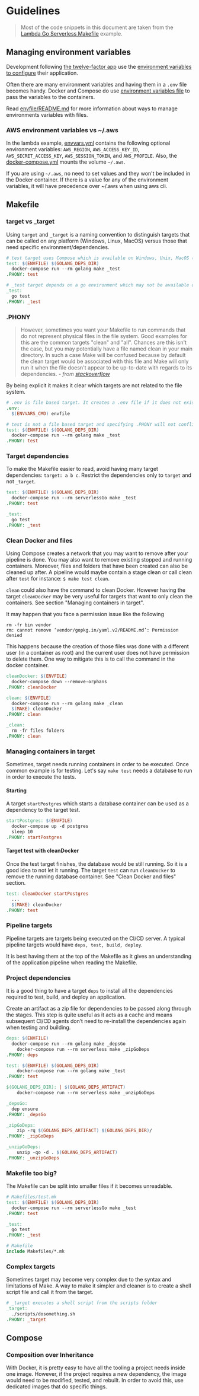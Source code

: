 # Guidelines

> Most of the code snippets in this document are taken from the [Lambda Go Serverless Makefile](examples/lambda-go-serverless/Makefile) example.

## Managing environment variables

Development following [the twelve-factor app](https://12factor.net) use the [environment variables to configure](https://12factor.net/config) their application.

Often there are many environment variables and having them in a `.env` file becomes handy. Docker and Compose do use [environment variables file](https://docs.docker.com/compose/env-file/) to pass the variables to the containers.

Read [envfile/README.md](envfile/README.md) for more information about ways to manage environments variables with files.

### AWS environment variables vs ~/.aws

In the lambda example, [envvars.yml](examples/lambda-go-serverless/envvars.yml) contains the following optional environment variables: `AWS_REGION`, `AWS_ACCESS_KEY_ID`, `AWS_SECRET_ACCESS_KEY`, `AWS_SESSION_TOKEN`, and `AWS_PROFILE`. Also, the [docker-compose.yml](examples/lambda-go-serverless/docker-compose.yml) mounts the volume `~/.aws`.

If you are using `~/.aws`, no need to set values and they won't be included in the Docker container. If there is a value for any of the environment variables, it will have precedence over ~/.aws when using aws cli.

## Makefile

### target vs _target

Using `target` and `_target` is a naming convention to distinguish targets that can be called on any platform (Windows, Linux, MacOS) versus those that need specific environment/dependencies.

```Makefile
# test target uses Compose which is available on Windows, Unix, MacOS (requisite for the 3 Musketeers)
test: $(ENVFILE) $(GOLANG_DEPS_DIR)
  docker-compose run --rm golang make _test
.PHONY: test

# _test target depends on a go environment which may not be available on the host but it is executed in a Docker container. If you have a go environment on your host, `$ make test` can also be called.
_test:
  go test
.PHONY: _test
```

### .PHONY

> However, sometimes you want your Makefile to run commands that do not represent physical files in the file system. Good examples for this are the common targets "clean" and "all". Chances are this isn't the case, but you may potentially have a file named clean in your main directory. In such a case Make will be confused because by default the clean target would be associated with this file and Make will only run it when the file doesn't appear to be up-to-date with regards to its dependencies.
\- _from [stackoverflow](https://stackoverflow.com/questions/2145590/what-is-the-purpose-of-phony-in-a-makefile#2145605)_

By being explicit it makes it clear which targets are not related to the file system.

```Makefile
# .env is file based target. It creates a .env file if it does not exist
.env:
  $(ENVVARS_CMD) envfile

# test is not a file based target and specifying .PHONY will not conflict with a file or folder test
test: $(ENVFILE) $(GOLANG_DEPS_DIR)
  docker-compose run --rm golang make _test
.PHONY: test
```

### Target dependencies

To make the Makefile easier to read, avoid having many target dependencies: `target: a b c`. Restrict the dependencies only to `target` and not `_target`.

```Makefile
test: $(ENVFILE) $(GOLANG_DEPS_DIR)
  docker-compose run --rm serverlessGo make _test
.PHONY: test

_test:
  go test
.PHONY: _test
```

### Clean Docker and files

Using Compose creates a network that you may want to remove after your pipeline is done. You may also want to remove existing stopped and running containers. Moreover, files and folders that have been created can also be cleaned up after. A pipeline would maybe contain a stage clean or call clean after `test` for instance: `$ make test clean`.

`clean` could also have the command to clean Docker. However having the target `cleanDocker` may be very useful for targets that want to only clean the containers. See section "Managing containers in target".

It may happen that you face a permission issue like the following

```
rm -fr bin vendor
rm: cannot remove ‘vendor/gopkg.in/yaml.v2/README.md’: Permission denied
```

This happens because the creation of those files was done with a different user (in a container as root) and the current user does not have permission to delete them. One way to mitigate this is to call the command in the docker container.

```Makefile
cleanDocker: $(ENVFILE)
  docker-compose down --remove-orphans
.PHONY: cleanDocker

clean: $(ENVFILE)
  docker-compose run --rm golang make _clean
  $(MAKE) cleanDocker
.PHONY: clean

_clean:
  rm -fr files folders
.PHONY: clean
```

### Managing containers in target

Sometimes, target needs running containers in order to be executed. Once common example is for testing. Let's say `make test` needs a database to run in order to execute the tests.

#### Starting

A target `startPostgres` which starts a database container can be used as a dependency to the target test.

```Makefile
startPostgres: $(ENVFILE)
  docker-compose up -d postgres
  sleep 10
.PHONY: startPostgres
```

#### Target test with cleanDocker

Once the test target finishes, the database would be still running. So it is a good idea to not let it running. The target `test` can run `cleanDocker` to remove the running database container. See "Clean Docker and files" section.

```Makefile
test: cleanDocker startPostgres
  ...
  $(MAKE) cleanDocker
.PHONY: test
```

### Pipeline targets

Pipeline targets are targets being executed on the CI/CD server. A typical pipeline targets would have `deps, test, build, deploy`.

It is best having them at the top of the Makefile as it gives an understanding of the application pipeline when reading the Makefile.

### Project dependencies

It is a good thing to have a target `deps` to install all the dependencies required to test, build, and deploy an application.

Create an artifact as a zip file for dependencies to be passed along through the stages. This step is quite useful as it acts as a cache and means subsequent CI/CD agents don’t need to re-install the dependencies again when testing and building.

```Makefile
deps: $(ENVFILE)
  docker-compose run --rm golang make _depsGo
	docker-compose run --rm serverless make _zipGoDeps
.PHONY: deps

test: $(ENVFILE) $(GOLANG_DEPS_DIR)
	docker-compose run --rm golang make _test
.PHONY: test

$(GOLANG_DEPS_DIR): | $(GOLANG_DEPS_ARTIFACT)
	docker-compose run --rm serverless make _unzipGoDeps

_depsGo:
  dep ensure
.PHONY: _depsGo

_zipGoDeps:
	zip -rq $(GOLANG_DEPS_ARTIFACT) $(GOLANG_DEPS_DIR)/
.PHONY: _zipGoDeps

_unzipGoDeps:
	unzip -qo -d . $(GOLANG_DEPS_ARTIFACT)
.PHONY: _unzipGoDeps
```

### Makefile too big?

The Makefile can be split into smaller files if it becomes unreadable.

```Makefile
# Makefiles/test.mk
test: $(ENVFILE) $(GOLANG_DEPS_DIR)
  docker-compose run --rm serverlessGo make _test
.PHONY: test

_test:
  go test
.PHONY: _test

# Makefile
include Makefiles/*.mk
```

### Complex targets

Sometimes target may become very complex due to the syntax and limitations of Make. A way to make it simpler and cleaner is to create a shell script file and call it from the target.

```Makefile
# _target executes a shell script from the scripts folder
_target:
  ./scripts/dosomething.sh
.PHONY: _target
```

## Compose

### Composition over Inheritance

With Docker, it is pretty easy to have all the tooling a project needs inside one image. However, if the project requires a new dependency, the image would need to be modified, tested, and rebuilt. In order to avoid this, use dedicated images that do specific things.
